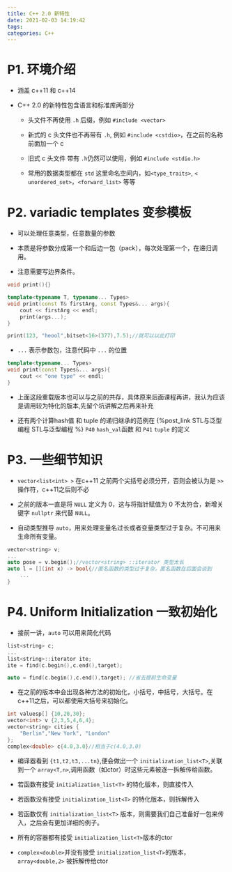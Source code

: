 ```yaml
---
title: C++ 2.0 新特性
date: 2021-02-03 14:19:42
tags:
categories: C++
---
```


# P1. 环境介绍

- 涵盖 c++11 和 c++14

- C++ 2.0 的新特性包含语言和标准库两部分

  - 头文件不再使用 `.h` 后缀，例如 `#include <vector>`

  - 新式的 c 头文件也不再带有 `.h`, 例如 `#include <cstdio>`，在之前的名称前面加一个 c

  - 旧式 c 头文件 带有 `.h`仍然可以使用，例如 `#include <stdio.h>`

  - 常用的数据类型都在 `std` 这里命名空间内，如`<type_traits>`, `< unordered_set>`，`<forward_list>` 等等

# P2. variadic templates 变参模板

- 可以处理任意类型，任意数量的参数

- 本质是将参数分成第一个和后边一包（pack），每次处理第一个，在递归调用。

- 注意需要写边界条件。

```cpp
void print(){}

template<typename T, typename... Types>
void print(const T& firstArg, const Types&... args){
    cout << firstArg << endl;
    print(args...);
}

print(123, "heool",bitset<16>(377),7.5);//就可以以此打印
```

- `...` 表示参数包，注意代码中 `...` 的位置

```cpp
template<typename... Types>
void print(const Types&... args){
    cout << "one type" << endl;
}
```

- 上面这段重载版本也可以与之前的共存，具体原来后面课程再讲，我认为应该是调用较为特化的版本,先留个坑讲解之后再来补充

- 还有两个计算hash值 和 tuple 的递归继承的范例在 {%post_link STL与泛型编程 STL与泛型编程 %} `P40`  `hash_val`函数 和 `P41` `tuple` 的定义

# P3. 一些细节知识

- `vector<list<int> >` 在c++11 之前两个尖括号必须分开，否则会被认为是 `>>` 操作符，c++11之后则不必

- 之前的版本一直是将 `NULL` 定义为 0，这与将指针赋值为 0 不太符合，新增关键字 `nullptr` 来代替 `NULL`。

- 自动类型推导 `auto`，用来处理变量名过长或者变量类型过于复杂。不可用来生命所有变量。

```cpp
vector<string> v;
...
auto pose = v.begin();//vector<string> ::iterator 类型太长
auto l = [](int x) -> bool{//匿名函数的类型过于复杂，匿名函数在后面会谈到
    ...
}

```

# P4. Uniform Initialization 一致初始化

- 接前一讲，`auto` 可以用来简化代码

```cpp
list<string> c;
...
list<string>::iterator ite;
ite = find(c.begin(),c.end(),target);

auto = find(c.begin(),c.end(),target); //省去提前生命变量

```

- 在之前的版本中会出现各种方法的初始化，小括号，中括号，大括号。在c++11之后，可以都使用大括号来初始化。

```cpp
int valuesp[] {10,20,30};
vector<int> v {2,3,5,4,6,4};
vector<string> cities {
    "Berlin","New York", "London"
};
complex<double> c{4.0,3.0}//相当于c(4.0,3.0) 
```

- 编译器看到 `{t1,t2,t3,...tn}`,便会做出一个 `initialization_list<T>`,关联到一个 `array<T,n>`,调用函数（如ctor）时这些元素被逐一拆解传给函数。

- 若函数有接受 `initialization_list<T>` 的特化版本，则直接传入

- 若函数没有接受 `initialization_list<T>` 的特化版本，则拆解传入

- 若函数仅有 `initialization_list<T>` 版本，则需要我们自己准备好一包来传入，之后会有更加详细的例子。

- 所有的容器都有接受 `initialization_list<T>`版本的ctor

- `complex<double>`并没有接受 `initialization_list<T>`的版本，`array<double,2>` 被拆解传给ctor 